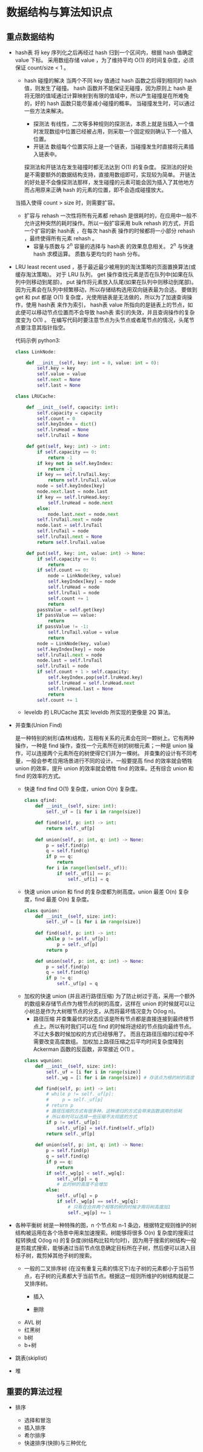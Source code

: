 # 数据结构与算法知识点

## 重点数据结构

- hash表
    将 key 序列化之后再经过 hash 归到一个区间内，根据 hash 值确定 value 下标。
    采用数组存储 value ，为了维持平均 O(1) 的时间复杂度，必须保证 count/size < 1 。
    - hash 碰撞的解决
        当两个不同 key 值通过 hash 函数之后得到相同的 hash 值，则发生了碰撞。 hash 函数并不能保证无碰撞，因为原则上 hash 是将无限的值域通过计算映射到有限的值域中，所以产生碰撞是在所难免的，好的 hash 函数只能尽量减小碰撞的概率。
        当碰撞发生时，可以通过一些方法来解决。
        - 探测法
            有线性，二次等多种规则的探测法，本质上就是当插入一个值时发现数组中位置已经被占用，则采取一个固定规则确认下一个插入位置。
        - 开链法
            数组每个位置实际上是一个链表，当碰撞发生时直接将元素插入链表中。
    
        探测法和开链法在发生碰撞时都无法达到 O(1) 的复杂度。
        探测法的好处是不需要额外的数据结构支持，直接用数组即可，实现较为简单。
        开链法的好处是不会像探测法那样，发生碰撞的元素可能会因为插入了其他地方而占用原来正确 hash 的元素的位置，即不会造成碰撞放大。

    当插入使得 count > size 时，则需要扩容。
    - 扩容与 rehash
        一次性将所有元素都 rehash 是很耗时的，在应用中一般不允许这种突然的耗时操作。所以一般扩容采用 bulk rehash 的方式，开启一个扩容的新 hash表 ，在每次 hash表 操作的时候都将一小部分 rehash ，最终使得所有元素 rehash 。
        - 容量与质数与 2<sup>n</sup>
            容量的选择与 hash表 的效果息息相关。
            2<sup>n</sup> 与快速 hash 求模运算。
            质数与更均匀的 hash 分布。

- LRU
    least recent used ，基于最近最少被用到的淘汰策略的页面置换算法(或缓存淘汰策略)。
    对于 LRU 队列， get 操作查找元素是否在队列中(如果在队列中则移动到尾部)， put 操作将元素放入队尾(如果在队列中则移动到尾部)。因为元素会在队列中频繁移动，所以存储结构选用双向链表最为合适。
    要做到 get 和 put 都是 O(1) 复杂度，光使用链表是无法做的，所以为了加速查询操作，使用 hash表 来作为索引， hash表 value 所指向的是链表上的节点，如此便可以移动节点位置而不会导致 hash表 索引的失效，并且查询操作的复杂度变为 O(1) 。
    在编写代码时要注意节点为头节点或者尾节点的情况，头尾节点要注意其指针指空。
    
    代码示例 python3:
    ```python
    class LinkNode:

        def __init__(self, key: int = 0, value: int = 0):
            self.key = key
            self.value = value
            self.next = None
            self.last = None

    class LRUCache:

        def __init__(self, capacity: int):
            self.capacity = capacity
            self.count = 0
            self.keyIndex = dict()
            self.lruHead = None
            self.lruTail = None

        def get(self, key: int) -> int:
            if self.capacity == 0:
                return -1
            if key not in self.keyIndex:
                return -1
            if key == self.lruTail.key:
                return self.lruTail.value
            node = self.keyIndex[key]
            node.next.last = node.last
            if key == self.lruHead.key:
                self.lruHead = node.next
            else:
                node.last.next = node.next
            self.lruTail.next = node
            node.last = self.lruTail
            self.lruTail = node
            self.lruTail.next = None
            return self.lruTail.value

        def put(self, key: int, value: int) -> None:
            if self.capacity == 0:
                return
            if self.count == 0:
                node = LinkNode(key, value)
                self.keyIndex[key] = node
                self.lruHead = node
                self.lruTail = node
                self.count += 1
                return
            passValue = self.get(key)
            if passValue == value:
                return
            if passValue != -1:
                self.lruTail.value = value
                return
            node = LinkNode(key, value)
            self.keyIndex[key] = node
            self.lruTail.next = node
            node.last = self.lruTail
            self.lruTail = node
            if self.count + 1 > self.capacity:
                self.keyIndex.pop(self.lruHead.key)
                self.lruHead = self.lruHead.next
                self.lruHead.last = None
                return
            self.count += 1
    ```

    - leveldb 的 LRUCache
        其实 leveldb 所实现的更像是 2Q 算法。

- 并查集(Union Find)

    是一种特别的树形(森林)结构，互相有关系的元素会在同一颗树上。它有两种操作，一种是 find 操作，查找一个元素所在树的树根元素；一种是 union 操作，可以连接两个元素所在的树使得它们并为一棵树。
    并查集的设计有不同考量，一般会参考应用场景进行不同的设计。一般要提高 find 的效率就会牺牲 union 的效率，提升 union 的效率就会牺牲 find 的效率。还有综合 union 和 find 的效率的方式。
    - 快速 find
        find O(1) 复杂度，union O(n) 复杂度。
        ```python
        class qfind:
            def __init__(self, size: int):
                self._uf = [i for i in range(size)]

            def find(self, p: int) -> int:
                return self._uf[p]
            
            def union(self, p: int, q: int) -> None:
                p = self.find(p)
                q = self.find(q)
                if p == q:
                    return
                for i in range(len(self._uf)):
                    if self._uf[i] == p:
                        self._uf[i] = q
        ```
    - 快速 union
        union 和 find 的复杂度都为树高度。union 最差 O(n) 复杂度，find 最差 O(n) 复杂度。
        ```python
        class qunion:
            def __init__(self, size: int):
                self._uf = [i for i in range(size)]
            
            def find(self, p: int) -> int:
                while p != self._uf[p]:
                    p = self._uf[p]
                return p

            def union(self, p: int, q: int) -> None:
                p = self.find(p)
                q = self.find(q)
                if p != q:
                    self._uf[p] = q
        ```
    - 加权的快速 union (并且进行路径压缩)
        为了防止树过于高，采用一个额外的数组来存储节点作为根节点的树的高度，这样在 union 的时候就可以让小树总是作为大树根节点的分支，从而将最坏情况变为 O(log n)。
        - 路径压缩
            并查集最优的状态应该是所有节点都是直接连接到最终根节点上。所以有时我们可以在 find 的时候将途经的节点指向最终节点。不过大多数时候加权的方式已经够用了。
            而且在路径压缩的过程中不需要改变高度数组。
            加权加上路径压缩之后平均时间复杂度降到 Ackerman 函数的反函数，非常接近 O(1) 。
        ```python
        class wqunion:
            def __init__(self, size: int):
                self._uf = [i for i in range(size)]
                self._wg = [1 for i in range(size)] # 存该点为根的树的高度

            def find(self, p: int) -> int:
                # while p != self._uf[p]:
                #     p = self._uf[p]
                # return p
                # 路径压缩的方式有很多种，这种递归的方式会带来函数调用的损耗
                # 所以有时可以选择一些压缩不太彻底的方式
                if p != self._uf[p]:
                    self._uf[p] = self.find(self._uf[p])
                return self._uf[p]
            
            def union(self, p: int, q: int) -> None:
                p = self.find(p)
                q = self.find(q)
                if p == q:
                    return
                if self._wg[p] < self._wg[q]:
                    self._uf[p] = q
                    # 此时树的高度不会增加
                else:
                    self._uf[q] = p
                    if self._wg[p] == self._wg[q]:
                        # 只有在合并两个相等的树的时候才用将树高度加1
                        self._wg[p] += 1
        ```

- 各种平衡树
    树是一种特殊的图，n 个节点和 n-1 条边，根据特定规则维护的树结构被运用在各个场景中用来加速搜索。树能够将很多 O(n) 复杂度的搜索过程转换成 O(log n) 的复杂度(树结构比较均匀时)，因为用于搜索的树结构一般是剪裁式搜索，能够通过当前节点信息确定目标所在子树，然后便可以进入目标子树，裁剪掉其他子树的搜索。
    - 一般的二叉排序树
        (在没有重复元素的情况下)左子树的元素都小于当前节点，右子树的元素都大于当前节点。根据这一规则所维护的树结构就是二叉排序树。
        - 插入
            
        - 删除
    - AVL 树
    - 红黑树
    - b树
    - b+树

- 跳表(skiplist)

- 堆

## 重要的算法过程

- 排序

    - 选择和冒泡
    - 插入排序
    - 希尔排序
    - 快速排序(快排)与三种优化
